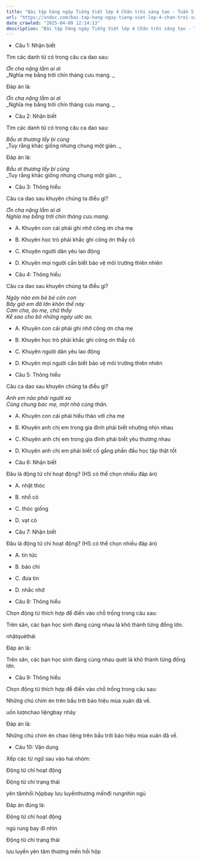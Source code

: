 ```yaml
---
title: "Bài tập hàng ngày Tiếng Việt lớp 4 Chân trời sáng tạo - Tuần 5 - Thứ 4 gồm các câu hỏi tổng hợp nội dung Đọc hiểu văn bản và Luyện từ và câu được học ở Tuần 5 trong chương trình Tiếng Việt lớp 4 Tập 1 Chân trời sáng tạo."
url: "https://vndoc.com/bai-tap-hang-ngay-tieng-viet-lop-4-chan-troi-sang-tao-tuan-5-thu-4-328307"
date_crawled: "2025-04-09 12:14:13"
description: "Bài tập hàng ngày Tiếng Việt lớp 4 Chân trời sáng tạo - Tuần 5 - Thứ 4 gồm các câu hỏi tổng hợp nội dung Đọc hiểu văn bản và Luyện từ và câu được học ở Tuần 5 trong chương trình Tiếng Việt lớp 4 Tập 1 Chân trời sáng tạo."
---
```


* Câu 1:  Nhận biết

Tìm các danh từ có trong câu ca dao sau:

_Ơn cha nặng lắm ai ơi_  
 _Nghĩa mẹ bằng trời chín tháng cưu mang. _

Đáp án là:

_Ơn cha nặng lắm ai ơi_  
 _Nghĩa mẹ bằng trời chín tháng cưu mang. _

* Câu 2:  Nhận biết

Tìm các danh từ có trong câu ca dao sau:

_Bầu ơi thương lấy bí cùng_  
 _Tuy rằng khác giống nhưng chung một giàn. _

Đáp án là:

_Bầu ơi thương lấy bí cùng_  
 _Tuy rằng khác giống nhưng chung một giàn. _

* Câu 3:  Thông hiểu

Câu ca dao sau khuyên chúng ta điều gì?

_Ơn cha nặng lắm ai ơi_  
 _Nghĩa mẹ bằng trời chín tháng cưu mang._

  * A. Khuyên con cái phải ghi nhớ công ơn cha mẹ 
  * B. Khuyên học trò phải khắc ghi công ơn thầy cô 
  * C. Khuyên người dân yêu lao động 
  * D. Khuyên mọi người cần biết bảo vệ môi trường thiên nhiên 



* Câu 4:  Thông hiểu

Câu ca dao sau khuyên chúng ta điều gì?

_Ngày nào em bé bé cỏn con_  
 _Bây giờ em đã lớn khôn thế này_  
 _Cơm cha, áo mẹ, chữ thầy_  
 _Kể sao cho bõ những ngày ước ao._

  * A. Khuyên con cái phải ghi nhớ công ơn cha mẹ 
  * B. Khuyên học trò phải khắc ghi công ơn thầy cô 
  * C. Khuyên người dân yêu lao động 
  * D. Khuyên mọi người cần biết bảo vệ môi trường thiên nhiên 



* Câu 5:  Thông hiểu

Câu ca dao sau khuyên chúng ta điều gì?

_Anh em nào phải người xa_  
 _Cùng chung bác mẹ, một nhà cùng thân._

  * A. Khuyên con cái phải hiếu thảo với cha mẹ 
  * B. Khuyên anh chị em trong gia đình phải biết nhường nhịn nhau 
  * C. Khuyên anh chị em trong gia đình phải biết yêu thương nhau 
  * D. Khuyên anh chị em phải biết cố gắng phấn đấu học tập thật tốt 



* Câu 6:  Nhận biết

Đâu là động từ chỉ hoạt động? (HS có thể chọn nhiều đáp án)

  * A. nhặt thóc 
  * B. nhổ cỏ 
  * C. thóc giống 
  * D. vạt cỏ 



* Câu 7:  Nhận biết

Đâu là động từ chỉ hoạt động? (HS có thể chọn nhiều đáp án)

  * A. tin tức 
  * B. báo chí 
  * C. đưa tin 
  * D. nhắc nhở 



* Câu 8:  Thông hiểu

Chọn động từ thích hợp để điền vào chỗ trống trong câu sau:

Trên sân, các bạn học sinh đang cùng nhau  lá khô thành từng đống lớn.

nhặtquéthái

Đáp án là:

Trên sân, các bạn học sinh đang cùng nhau quét lá khô thành từng đống lớn.

* Câu 9:  Thông hiểu

Chọn động từ thích hợp để điền vào chỗ trống trong câu sau:

Những chú chim én  trên bầu trời báo hiệu mùa xuân đã về.

uốn lượnchao liệngbay nhảy

Đáp án là:

Những chú chim én chao liệng trên bầu trời báo hiệu mùa xuân đã về.

* Câu 10:  Vận dụng

Xếp các từ ngữ sau vào hai nhóm:

Động từ chỉ hoạt động

Động từ chỉ trạng thái

yên tâmhồi hộpbay lưu luyếnthương mếnđi rungnhìn ngủ

Đáp án đúng là:

Động từ chỉ hoạt động

ngủ rung bay đi nhìn

Động từ chỉ trạng thái

lưu luyến yên tâm thương mến hồi hộp
